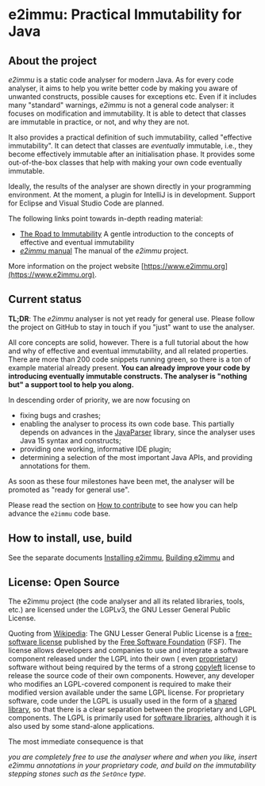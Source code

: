 # e2immu: Practical Immutability for Java

## About the project

_e2immu_ is a static code analyser for modern Java. As for every code analyser, it aims to help you write better code by
making you aware of unwanted constructs, possible causes for exceptions etc. Even if it includes many "standard"
warnings, _e2immu_ is not a general code analyser:
it focuses on modification and immutability. It is able to detect that classes are immutable in practice, or not, and
why they are not.

It also provides a practical definition of such immutability, called "effective immutability". It can detect that
classes are _eventually_ immutable, i.e., they become effectively immutable after an initialisation phase. It provides
some out-of-the-box classes that help with making your own code eventually immutable.

Ideally, the results of the analyser are shown directly in your programming environment. At the moment, a plugin for
IntelliJ is in development. Support for Eclipse and Visual Studio Code are planned.

The following links point towards in-depth reading material:

- [The Road to Immutability](https://www.e2immu.org/road-to-immutability/000-main.html) A gentle introduction to the concepts of effective and eventual immutability
- [_e2immu_ manual](https://www.e2immu.org/manual/000-main.html) The manual of the _e2immu_ project.

More information on the project website [https://www.e2immu.org](https://www.e2immu.org).

## Current status

**TL;DR**: The _e2immu_ analyser is not yet ready for general use. Please follow the project on GitHub to stay in touch
if you "just" want to use the analyser.

All core concepts are solid, however. There is a full tutorial about the how and why of effective and eventual
immutability, and all related properties. There are more than 200 code snippets running green, so there is a ton of
example material already present. **You can already improve your code by introducing eventually immutable constructs. The
analyser is "nothing but" a support tool to help you along.**

In descending order of priority, we are now focusing on

- fixing bugs and crashes;
- enabling the analyser to process its own code base. This partially depends on advances in
  the [JavaParser](http://javaparser.org/) library, since the analyser uses Java 15 syntax and constructs;
- providing one working, informative IDE plugin;
- determining a selection of the most important Java APIs, and providing annotations for them.

As soon as these four milestones have been met, the analyser will be promoted as "ready for general use".

Please read the section on [How to contribute](#HowToContribute) to see how you can help advance the `e2immu` code base.

## How to install, use, build

See the separate documents [Installing e2immu](/INSTALL.md), [Building e2immu](/BUILD.md) and

## License: Open Source

The e2immu project (the code analyser and all its related libraries, tools, etc.) are licensed under the LGPLv3, the GNU
Lesser General Public License.

Quoting from [Wikipedia](https://en.wikipedia.org/wiki/GNU_Lesser_General_Public_License): The GNU Lesser General Public
License is a  [free-software license](https://en.wikipedia.org/wiki/Free-software_license)  published by
the  [Free Software Foundation](https://en.wikipedia.org/wiki/Free_Software_Foundation)  (FSF). The license allows
developers and companies to use and integrate a software component released under the LGPL into their own (
even  [proprietary](https://en.wikipedia.org/wiki/Proprietary_software)) software without being required by the terms of
a strong  [copyleft](https://en.wikipedia.org/wiki/Copyleft)  license to release the source code of their own
components. However, any developer who modifies an LGPL-covered component is required to make their modified version
available under the same LGPL license. For proprietary software, code under the LGPL is usually used in the form of
a  [shared library](https://en.wikipedia.org/wiki/Shared_library), so that there is a clear separation between the
proprietary and LGPL components. The LGPL is primarily used
for  [software libraries](https://en.wikipedia.org/wiki/Library_(computing)), although it is also used by some
stand-alone applications.

The most immediate consequence is that

*you are completely free to use the analyser where and when you like, insert e2immu annotations in your proprietary
code, and build on the immutability stepping stones such as the `SetOnce` type*.
